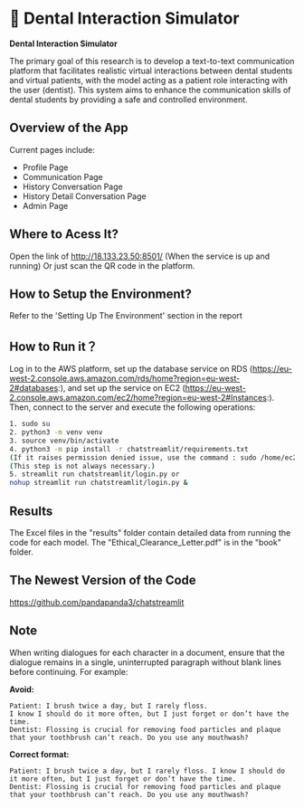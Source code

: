 # 🎈 Dental Interaction Simulator

**Dental Interaction Simulator**

The primary goal of this research is to develop a text-to-text communication platform
that facilitates realistic virtual interactions between dental students and virtual patients,
with the model acting as a patient role interacting with the user (dentist). This system
aims to enhance the communication skills of dental students by providing a safe and
controlled environment.
## Overview of the App

Current pages include:

- Profile Page
- Communication Page
- History Conversation Page
- History Detail Conversation Page
- Admin Page

## Where to Acess It?
Open the link of http://18.133.23.50:8501/ (When the service is up and running)
Or just scan the QR code in the platform.
## How to Setup the Environment?
Refer to the 'Setting Up The Environment' section in the report

## How to Run it？

Log in to the AWS platform, set up the database service on RDS (https://eu-west-2.console.aws.amazon.com/rds/home?region=eu-west-2#databases:), 
and set up the service on EC2 (https://eu-west-2.console.aws.amazon.com/ec2/home?region=eu-west-2#Instances:). 
Then, connect to the server and execute the following operations:
```sh
1. sudo su
2. python3 -m venv venv
3. source venv/bin/activate
4. python3 -m pip install -r chatstreamlit/requirements.txt
(If it raises permission denied issue, use the command : sudo /home/ec2-user/venv/bin/pip install XXX)
(This step is not always necessary.)
5. streamlit run chatstreamlit/login.py or
nohup streamlit run chatstreamlit/login.py &
```
## Results
The Excel files in the "results" folder contain detailed data from running the code for each model.
The "Ethical_Clearance_Letter.pdf" is in the "book" folder.

## The Newest Version of the Code
https://github.com/pandapanda3/chatstreamlit

## Note

When writing dialogues for each character in a document, ensure that the dialogue remains in a single, uninterrupted paragraph without blank lines before continuing.
For example:

**Avoid:**
```
Patient: I brush twice a day, but I rarely floss.
I know I should do it more often, but I just forget or don’t have the time.
Dentist: Flossing is crucial for removing food particles and plaque that your toothbrush can’t reach. Do you use any mouthwash?
```


**Correct format:**
```
Patient: I brush twice a day, but I rarely floss. I know I should do it more often, but I just forget or don’t have the time.
Dentist: Flossing is crucial for removing food particles and plaque that your toothbrush can’t reach. Do you use any mouthwash?
```